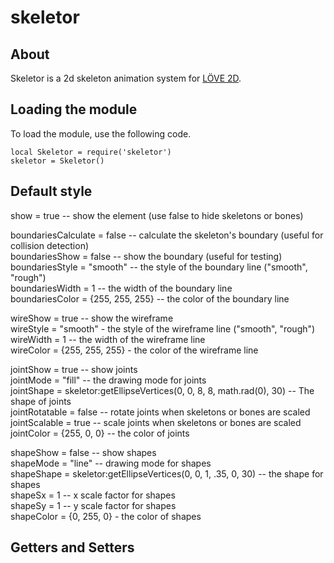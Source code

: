 # skeletor

## About

Skeletor is a 2d skeleton animation system for [LÖVE 2D](https://love2d.org/).

## Loading the module

To load the module, use the following code.

    local Skeletor = require('skeletor')
    skeletor = Skeletor()

## Default style

show = true                 -- show the element (use false to hide skeletons or bones)  

boundariesCalculate = false -- calculate the skeleton's boundary (useful for collision detection)  
boundariesShow = false      -- show the boundary (useful for testing)  
boundariesStyle = "smooth" -- the style of the boundary line ("smooth", "rough")  
boundariesWidth = 1 -- the width of the boundary line  
boundariesColor = {255, 255, 255} -- the color of the boundary line  

wireShow = true -- show the wireframe  
wireStyle = "smooth" - the style of the wireframe line ("smooth", "rough")  
wireWidth = 1 -- the width of the wireframe line  
wireColor = {255, 255, 255} - the color of the wireframe line  

jointShow = true -- show joints  
jointMode = "fill" -- the drawing mode for joints  
jointShape = skeletor:getEllipseVertices(0, 0, 8, 8, math.rad(0), 30) -- The shape of joints  
jointRotatable = false -- rotate joints when skeletons or bones are scaled  
jointScalable = true -- scale joints when skeletons or bones are scaled  
jointColor = {255, 0, 0} -- the color of joints  

shapeShow = false -- show shapes  
shapeMode = "line" -- drawing mode for shapes  
shapeShape = skeletor:getEllipseVertices(0, 0, 1, .35, 0, 30) -- the shape for shapes  
shapeSx = 1 -- x scale factor for shapes  
shapeSy = 1 -- y scale factor for shapes  
shapeColor = {0, 255, 0} - the color of shapes  











## Getters and Setters